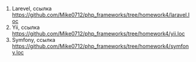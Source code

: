 
1. Larevel, ссылка https://github.com/Mike0712/php_frameworks/tree/homework4/laravel.loc
2. Yii, ссылка https://github.com/Mike0712/php_frameworks/tree/homework4/yii.loc
3. Symfony, ссылка https://github.com/Mike0712/php_frameworks/tree/homework4/symfony.loc


